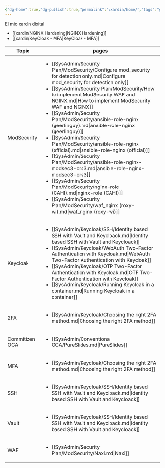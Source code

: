 ```yaml
---
{"dg-home":true,"dg-publish":true,"permalink":"/xardin/home/","tags":"gardenEntry","dgPassFrontmatter":true}
---
```



El mio xardín dixital

- [[xardin/NGINX Hardening\|NGINX Hardening]]
- [[xardin/KeyCloak - MFA\|KeyCloak - MFA]]


| Topic          | pages                                                                                                                                                                                                                                                                                                                                                                                                                                                                                                                                                                                                                                                                                                                                                                                                                                   |
| -------------- | --------------------------------------------------------------------------------------------------------------------------------------------------------------------------------------------------------------------------------------------------------------------------------------------------------------------------------------------------------------------------------------------------------------------------------------------------------------------------------------------------------------------------------------------------------------------------------------------------------------------------------------------------------------------------------------------------------------------------------------------------------------------------------------------------------------------------------------- |
| ModSecurity    | <ul><li>[[SysAdmin/Security Plan/ModSecurity/Configure mod_security for detection only.md\\|Configure mod_security for detection only]]</li><li>[[SysAdmin/Security Plan/ModSecurity/How to implement ModSecurity WAF and NGINX.md\\|How to implement ModSecurity WAF and NGINX]]</li><li>[[SysAdmin/Security Plan/ModSecurity/ansible-role-nginx (geerlinguy).md\\|ansible-role-nginx (geerlinguy)]]</li><li>[[SysAdmin/Security Plan/ModSecurity/ansible-role-nginx (official).md\\|ansible-role-nginx (official)]]</li><li>[[SysAdmin/Security Plan/ModSecurity/ansible-role-nginx-modsec3-crs3.md\\|ansible-role-nginx-modsec3-crs3]]</li><li>[[SysAdmin/Security Plan/ModSecurity/nginx-role (CAHI).md\\|nginx-role (CAHI)]]</li><li>[[SysAdmin/Security Plan/ModSecurity/waf_nginx (roxy-wi).md\\|waf_nginx (roxy-wi)]]</li></ul> |
| Keycloak       | <ul><li>[[SysAdmin/Keycloak/SSH/Identity based SSH with Vault and Keycloack.md\\|Identity based SSH with Vault and Keycloack]]</li><li>[[SysAdmin/Keycloak/WebAuth Two-Factor Authentication with Keycloak.md\\|WebAuth Two-Factor Authentication with Keycloak]]</li><li>[[SysAdmin/Keycloak/OTP  Two-Factor Authentication with Keycloak.md\\|OTP  Two-Factor Authentication with Keycloak]]</li><li>[[SysAdmin/Keycloak/Running Keycloak in a container.md\\|Running Keycloak in a container]]</li></ul>                                                                                                                                                                                                                                                                                                                             |
| 2FA            | <ul><li>[[SysAdmin/Keycloak/Choosing the right 2FA method.md\\|Choosing the right 2FA method]]</li></ul>                                                                                                                                                                                                                                                                                                                                                                                                                                                                                                                                                                                                                                                                                                                                |
| Commitizen OCA | <ul><li>[[SysAdmin/Conventional OCA/PureSlides.md\\|PureSlides]]</li></ul>                                                                                                                                                                                                                                                                                                                                                                                                                                                                                                                                                                                                                                                                                                                                                              |
| MFA            | <ul><li>[[SysAdmin/Keycloak/Choosing the right 2FA method.md\\|Choosing the right 2FA method]]</li></ul>                                                                                                                                                                                                                                                                                                                                                                                                                                                                                                                                                                                                                                                                                                                                |
| SSH            | <ul><li>[[SysAdmin/Keycloak/SSH/Identity based SSH with Vault and Keycloack.md\\|Identity based SSH with Vault and Keycloack]]</li></ul>                                                                                                                                                                                                                                                                                                                                                                                                                                                                                                                                                                                                                                                                                                |
| Vault          | <ul><li>[[SysAdmin/Keycloak/SSH/Identity based SSH with Vault and Keycloack.md\\|Identity based SSH with Vault and Keycloack]]</li></ul>                                                                                                                                                                                                                                                                                                                                                                                                                                                                                                                                                                                                                                                                                                |
| WAF            | <ul><li>[[SysAdmin/Security Plan/ModSecurity/Naxi.md\\|Naxi]]</li></ul>                                                                                                                                                                                                                                                                                                                                                                                                                                                                                                                                                                                                                                                                                                                                                                 |


<style>
.cm-s-obsidian h1 { text-decoration: line-through;}
</style>